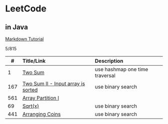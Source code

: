 # LeetCode
## in Java

[Markdown Tutorial](https://github.com/adam-p/markdown-here/wiki/Markdown-Cheatsheet)

5/815

| #  | Title/Link  | Description  |
| -- |:---------|:---------| 
| 1  | [Two Sum](https://leetcode.com/problems/two-sum/description/) | use hashmap one time traversal | 
|167 | [Two Sum II - Input array is sorted](https://leetcode.com/problems/two-sum-ii-input-array-is-sorted/discuss/)| use binary search|
| 561| [Array Partition I](https://leetcode.com/problems/array-partition-i/description/) |
| 69 | [Sqrt(x)](https://leetcode.com/problems/sqrtx/description/) | use binary search |
| 441 |[Arranging Coins](https://leetcode.com/problems/arranging-coins/)| use binary search |







